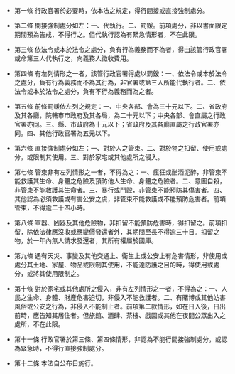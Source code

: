 * 第一條 行政官署於必要時，依本法之規定，得行間接或直接強制處分。

* 第二條 間接強制處分如左：一、代執行。二、罰鍰。前項處分，非以書面限定期間預為告戒，不得行之。但代執行認為有緊急情形者，不在此限。

* 第三條 依法令或本於法令之處分，負有行為義務而不為者，得由該管行政官署或命第三人代執行之，向義務人徵收費用。

* 第四條 有左列情形之一者，該管行政官署得處以罰鍰：一、依法令或本於法令之處分，負有行為義務而不為其行為，非官署或第三人所能代執行者。二、依法令或本於法令之處分，負有不行為義務而為之者。

* 第五條 前條罰鍰依左列之規定：一、中央各部、會為三十元以下。二、省政府及其各廳，院轄市市政府及其各局，為二十元以下；中央各部、會直屬之行政官署亦同。三、縣、市政府為十元以下；省政府及其各廳直屬之行政官署亦同。四、其他行政官署為五元以下。

* 第六條 直接強制處分如左：一、對於人之管束。二、對於物之扣留、使用或處分，或限制其使用。三、對於家宅或其他處所之侵入。

* 第七條 管束非有左列情形之一者，不得為之：一、瘋狂或酗酒泥醉，非管束不能救護其生命、身體之危險及預防他人生命、身體之危險者。二、意圖自殺，非管束不能救護其生命者。三、暴行或鬥毆，非管束不能預防其傷害者。四、其他認為必須救護或有害公安之虞，非管束不能救護或不能預防危害者。前項管束，不得逾二十四小時。

* 第八條 軍器、凶器及其他危險物，非扣留不能預防危害時，得扣留之。前項扣留，除依法律應沒收或應變價發還者外，其期間至長不得逾三十日。扣留之物，於一年內無人請求發還者，其所有權屬於國庫。

* 第九條 遇有天災、事變及其他交通上、衛生上或公安上有危害情形，非使用或處分其土地、家屋、物品或限制其使用，不能達防護之目的時，得使用或處分，或將其使用限制之。

* 第十條 對於家宅或其他處所之侵入，非有左列情形之一者，不得為之：一、人民之生命、身體、財產危害迫切，非侵入不能救護者。二、有賭博或其他妨害風俗或公安之行為，非侵入不能制止者。前項第二款情形，如在日入後，日出前時，應告知其居住者。但旅館、酒肆、茶樓、戲園或其他在夜間公眾出入之處所，不在此限。

* 第十一條 行政官署於第三條、第四條情形，非認為不能行間接強制處分，或認為緊急時，不得行直接強制處分。

* 第十二條 本法自公布日施行。

